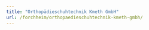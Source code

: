 ```yaml
---
title: "Orthopädieschuhtechnik Kmeth GmbH"
url: /forchheim/orthopaedieschuhtechnik-kmeth-gmbh/
---
```


